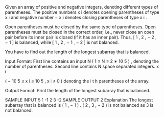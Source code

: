 Given an array of positive and negative integers, denoting different types of parentheses. The positive numbers 
x
i
 denotes opening parentheses of type 
x
i
 and negative number 
−
x
i
 denotes closing parentheses of type 
x
i
.

Open parentheses must be closed by the same type of parentheses. Open parentheses must be closed in the correct order, i.e., never close an open pair before its inner pair is closed (if it has an inner pair). Thus, 
[
1
,
2
,
−
2
,
−
1
]
 is balanced, while 
[
1
,
2
,
−
1
,
−
2
]
 is not balanced.

You have to find out the length of the longest subarray that is balanced.

Input Format:
First line contains an input N 
(
1
≤
N
≤
2
∗
10
5
)
, denoting the number of parentheses. Second line contains N space separated integers. 
x
i
 
(
−
10
5
≤
x
i
≤
10
5
,
x
i
≠
0
)
 denoting the 
i
t
h
 parentheses of the array.

Output Format:
Print the length of the longest subarray that is balanced.

SAMPLE INPUT 
5
1 -1 2 3 -2
SAMPLE OUTPUT 
2
Explanation
The longest subarray that is balanced is 
(
1
,
−
1
)
. 
(
2
,
3
,
−
2
)
 is not balanced as 3 is not balanced.